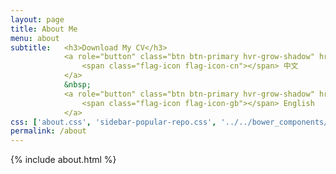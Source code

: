 ```yaml
---
layout: page
title: About Me
menu: about
subtitle:   <h3>Download My CV</h3>
            <a role="button" class="btn btn-primary hvr-grow-shadow" href="/assets/files/CV_Hao_Chen_CH.pdf" target="_blanks">
                <span class="flag-icon flag-icon-cn"></span> 中文
            </a>
            &nbsp;
            <a role="button" class="btn btn-primary hvr-grow-shadow" href="/assets/files/CV_Hao_Chen_EN.pdf" target="_blanks">
                <span class="flag-icon flag-icon-gb"></span> English
            </a>
css: ['about.css', 'sidebar-popular-repo.css', '../../bower_components/flag-icon-css/css/flag-icon.min.css']
permalink: /about
---
```


{% include about.html %}